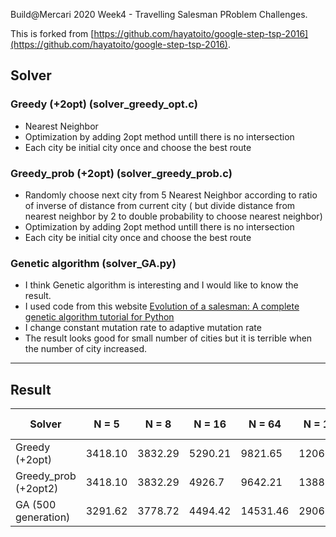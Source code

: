 Build@Mercari 2020 Week4 - Travelling Salesman PRoblem Challenges.

This is forked from [https://github.com/hayatoito/google-step-tsp-2016](https://github.com/hayatoito/google-step-tsp-2016).

## Solver

### Greedy (+2opt) (solver_greedy_opt.c)
- Nearest Neighbor
- Optimization by adding 2opt method untill there is no intersection
- Each city be initial city once and choose the best route


### Greedy_prob (+2opt) (solver_greedy_prob.c)
- Randomly choose next city from 5 Nearest Neighbor according to ratio of inverse of distance from current city ( but divide distance from nearest neighbor by 2 to double probability to choose nearest neighbor) 
- Optimization by adding 2opt method untill there is no intersection
- Each city be initial city once and choose the best route

### Genetic algorithm (solver_GA.py)

- I think Genetic algorithm is interesting and I would like to know the result. 
- I used code from this website [Evolution of a salesman: A complete genetic algorithm tutorial for Python](https://towardsdatascience.com/evolution-of-a-salesman-a-complete-genetic-algorithm-tutorial-for-python-6fe5d2b3ca35)
- I change constant mutation rate to adaptive mutation rate
- The result looks good for small number of cities but it is terrible when the number of city increased.


----

## Result

| Solver    | N = 5 | N = 8 | N = 16  | N = 64 | N = 128 | N = 512  | N = 2048 | Speed challenge|
| -------- | -------|--------|------- | ------- | -------|----------|--------- |----------------| 
| Greedy (+2opt)  |3418.10| 3832.29 |5290.21 |9821.65| 12066.55 | 23877.36  | 45557.88  | 343.60s|    
| Greedy_prob (+2opt2)  |3418.10| 3832.29 |4926.7 |9642.21| 13888.62 | 27526.37  | 55356.14  | |    
| GA (500 generation) |   3291.62    | 3778.72  |  4494.42 | 14531.46|  29068.87| 250897.11 | 1181979.75 |      |                        



